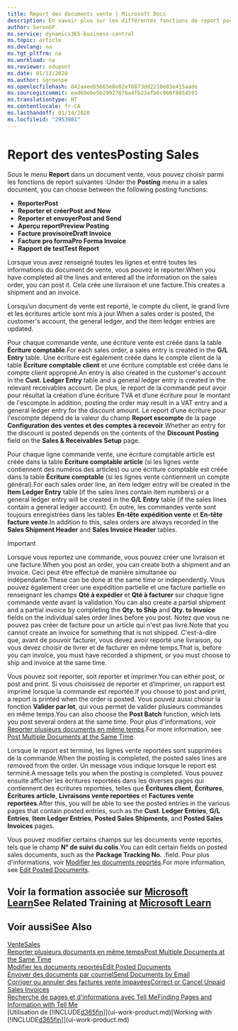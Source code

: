 ```yaml
---
title: Report des documents vente | Microsoft Docs
description: En savoir plus sur les différentes fonctions de report pour reporter des documents vente et la manière de mettre à jour les documents reportés.
author: SorenGP
ms.service: dynamics365-business-central
ms.topic: article
ms.devlang: na
ms.tgt_pltfrm: na
ms.workload: na
ms.reviewer: edupont
ms.date: 01/13/2020
ms.author: sgroespe
ms.openlocfilehash: 842aaeeb5665e8e02ef6873dd2210e03e415aade
ms.sourcegitcommit: ead69ebe5b29927876a4fb23afb6c066f8854591
ms.translationtype: HT
ms.contentlocale: fr-CA
ms.lasthandoff: 01/14/2020
ms.locfileid: "2953981"
---
```

# <a name="posting-sales"></a><span data-ttu-id="26f64-103">Report des ventes</span><span class="sxs-lookup"><span data-stu-id="26f64-103">Posting Sales</span></span>
<span data-ttu-id="26f64-104">Sous le menu **Report** dans un document vente, vous pouvez choisir parmi les fonctions de report suivantes :</span><span class="sxs-lookup"><span data-stu-id="26f64-104">Under the **Posting** menu in a sales document, you can choose between the following posting functions:</span></span>

* <span data-ttu-id="26f64-105">**Reporter**</span><span class="sxs-lookup"><span data-stu-id="26f64-105">**Post**</span></span>
* <span data-ttu-id="26f64-106">**Reporter et créer**</span><span class="sxs-lookup"><span data-stu-id="26f64-106">**Post and New**</span></span>
* <span data-ttu-id="26f64-107">**Reporter et envoyer**</span><span class="sxs-lookup"><span data-stu-id="26f64-107">**Post and Send**</span></span>
* <span data-ttu-id="26f64-108">**Aperçu report**</span><span class="sxs-lookup"><span data-stu-id="26f64-108">**Preview Posting**</span></span>
* <span data-ttu-id="26f64-109">**Facture provisoire**</span><span class="sxs-lookup"><span data-stu-id="26f64-109">**Draft Invoice**</span></span>
* <span data-ttu-id="26f64-110">**Facture pro forma**</span><span class="sxs-lookup"><span data-stu-id="26f64-110">**Pro Forma Invoice**</span></span>
* <span data-ttu-id="26f64-111">**Rapport de test**</span><span class="sxs-lookup"><span data-stu-id="26f64-111">**Test Report**</span></span>

<span data-ttu-id="26f64-112">Lorsque vous avez renseigné toutes les lignes et entré toutes les informations du document de vente, vous pouvez le reporter.</span><span class="sxs-lookup"><span data-stu-id="26f64-112">When you have completed all the lines and entered all the information on the sales order, you can post it.</span></span> <span data-ttu-id="26f64-113">Cela crée une livraison et une facture.</span><span class="sxs-lookup"><span data-stu-id="26f64-113">This creates a shipment and an invoice.</span></span>

<span data-ttu-id="26f64-114">Lorsqu’un document de vente est reporté, le compte du client, le grand livre et les écritures article sont mis à jour.</span><span class="sxs-lookup"><span data-stu-id="26f64-114">When a sales order is posted, the customer's account, the general ledger, and the item ledger entries are updated.</span></span>

<span data-ttu-id="26f64-115">Pour chaque commande vente, une écriture vente est créée dans la table **Écriture comptable**.</span><span class="sxs-lookup"><span data-stu-id="26f64-115">For each sales order, a sales entry is created in the **G/L Entry** table.</span></span> <span data-ttu-id="26f64-116">Une écriture est également créée dans le compte client de la table **Écriture comptable client** et une écriture comptable est créée dans le compte client approprié.</span><span class="sxs-lookup"><span data-stu-id="26f64-116">An entry is also created in the customer's account in the **Cust. Ledger Entry** table and a general ledger entry is created in the relevant receivables account.</span></span> <span data-ttu-id="26f64-117">De plus, le report de la commande peut avoir pour résultat la création d’une écriture TVA et d’une écriture pour le montant de l'escompte.</span><span class="sxs-lookup"><span data-stu-id="26f64-117">In addition, posting the order may result in a VAT entry and a general ledger entry for the discount amount.</span></span> <span data-ttu-id="26f64-118">Le report d’une écriture pour l'escompte dépend de la valeur du champ **Report escompte** de la page **Configuration des ventes et des comptes à recevoir**.</span><span class="sxs-lookup"><span data-stu-id="26f64-118">Whether an entry for the discount is posted depends on the contents of the **Discount Posting** field on the **Sales & Receivables Setup** page.</span></span>

<span data-ttu-id="26f64-119">Pour chaque ligne commande vente, une écriture comptable article est créée dans la table **Écriture comptable article** (si les lignes vente contiennent des numéros des articles) ou une écriture comptable est créée dans la table **Écriture comptable** (si les lignes vente contiennent un compte général).</span><span class="sxs-lookup"><span data-stu-id="26f64-119">For each sales order line, an item ledger entry will be created in the **Item Ledger Entry** table (if the sales lines contain item numbers) or a general ledger entry will be created in the **G/L Entry** table (if the sales lines contain a general ledger account).</span></span> <span data-ttu-id="26f64-120">En outre, les commandes vente sont toujours enregistrées dans les tables **En-tête expédition vente** et **En-tête facture vente**.</span><span class="sxs-lookup"><span data-stu-id="26f64-120">In addition to this, sales orders are always recorded in the **Sales Shipment Header** and **Sales Invoice Header** tables.</span></span>

> [!IMPORTANT]  
>   <span data-ttu-id="26f64-121">Lorsque vous reportez une commande, vous pouvez créer une livraison et une facture.</span><span class="sxs-lookup"><span data-stu-id="26f64-121">When you post an order, you can create both a shipment and an invoice.</span></span> <span data-ttu-id="26f64-122">Ceci peut être effectué de manière simultanée ou indépendante.</span><span class="sxs-lookup"><span data-stu-id="26f64-122">These can be done at the same time or independently.</span></span> <span data-ttu-id="26f64-123">Vous pouvez également créer une expédition partielle et une facture partielle en renseignant les champs **Qté à expédier** et **Qté à facturer** sur chaque ligne commande vente avant la validation.</span><span class="sxs-lookup"><span data-stu-id="26f64-123">You can also create a partial shipment and a partial invoice by completing the **Qty. to Ship** and **Qty. to Invoice** fields on the individual sales order lines before you post.</span></span> <span data-ttu-id="26f64-124">Notez que vous ne pouvez pas créer de facture pour un article qui n'est pas livré.</span><span class="sxs-lookup"><span data-stu-id="26f64-124">Note that you cannot create an invoice for something that is not shipped.</span></span> <span data-ttu-id="26f64-125">C'est-à-dire que, avant de pouvoir facturer, vous devez avoir reporté une livraison, ou vous devez choisir de livrer et de facturer en même temps.</span><span class="sxs-lookup"><span data-stu-id="26f64-125">That is, before you can invoice, you must have recorded a shipment, or you must choose to ship and invoice at the same time.</span></span>

<span data-ttu-id="26f64-126">Vous pouvez soit reporter, soit reporter et imprimer.</span><span class="sxs-lookup"><span data-stu-id="26f64-126">You can either post, or post and print.</span></span> <span data-ttu-id="26f64-127">Si vous choisissez de reporter et d’imprimer, un rapport est imprimé lorsque la commande est reportée.</span><span class="sxs-lookup"><span data-stu-id="26f64-127">If you choose to post and print, a report is printed when the order is posted.</span></span> <span data-ttu-id="26f64-128">Vous pouvez aussi choisir la fonction **Valider par lot**, qui vous permet de valider plusieurs commandes en même temps.</span><span class="sxs-lookup"><span data-stu-id="26f64-128">You can also choose the **Post Batch** function, which lets you post several orders at the same time.</span></span> <span data-ttu-id="26f64-129">Pour plus d'informations, voir [Reporter plusieurs documents en même temps](ui-batch-posting.md).</span><span class="sxs-lookup"><span data-stu-id="26f64-129">For more information, see [Post Multiple Documents at the Same Time](ui-batch-posting.md).</span></span>

<span data-ttu-id="26f64-130">Lorsque le report est terminé, les lignes vente reportées sont supprimées de la commande.</span><span class="sxs-lookup"><span data-stu-id="26f64-130">When the posting is completed, the posted sales lines are removed from the order.</span></span> <span data-ttu-id="26f64-131">Un message vous indique lorsque le report est terminé.</span><span class="sxs-lookup"><span data-stu-id="26f64-131">A message tells you when the posting is completed.</span></span> <span data-ttu-id="26f64-132">Vous pouvez ensuite afficher les écritures reportées dans les diverses pages qui contiennent des écritures reportées, telles que **Écritures client**, **Écritures**, **Écritures article**, **Livraisons vente reportées** et **Factures vente reportées**.</span><span class="sxs-lookup"><span data-stu-id="26f64-132">After this, you will be able to see the posted entries in the various pages that contain posted entries, such as the **Cust. Ledger Entries**, **G/L Entries**, **Item Ledger Entries**, **Posted Sales Shipments**, and **Posted Sales Invoices** pages.</span></span>  

<span data-ttu-id="26f64-133">Vous pouvez modifier certains champs sur les documents vente reportés, tels que le champ **N° de suivi du colis**.</span><span class="sxs-lookup"><span data-stu-id="26f64-133">You can edit certain fields on posted sales documents, such as the **Package Tracking No.**</span></span> <span data-ttu-id="26f64-134">.</span><span class="sxs-lookup"><span data-stu-id="26f64-134">field.</span></span> <span data-ttu-id="26f64-135">Pour plus d'informations, voir [Modifier les documents reportés](across-edit-posted-document.md).</span><span class="sxs-lookup"><span data-stu-id="26f64-135">For more information, see [Edit Posted Documents](across-edit-posted-document.md).</span></span>

## <a name="see-related-training-at-microsoft-learnlearnmodulesship-invoice-items-dynamics-365-business-centralindex"></a><span data-ttu-id="26f64-136">Voir la formation associée sur [Microsoft Learn](/learn/modules/ship-invoice-items-dynamics-365-business-central/index)</span><span class="sxs-lookup"><span data-stu-id="26f64-136">See Related Training at [Microsoft Learn](/learn/modules/ship-invoice-items-dynamics-365-business-central/index)</span></span>

## <a name="see-also"></a><span data-ttu-id="26f64-137">Voir aussi</span><span class="sxs-lookup"><span data-stu-id="26f64-137">See Also</span></span>
[<span data-ttu-id="26f64-138">Vente</span><span class="sxs-lookup"><span data-stu-id="26f64-138">Sales</span></span>](sales-manage-sales.md)  
[<span data-ttu-id="26f64-139">Reporter plusieurs documents en même temps</span><span class="sxs-lookup"><span data-stu-id="26f64-139">Post Multiple Documents at the Same Time</span></span>](ui-batch-posting.md)  
[<span data-ttu-id="26f64-140">Modifier les documents reportés</span><span class="sxs-lookup"><span data-stu-id="26f64-140">Edit Posted Documents</span></span>](across-edit-posted-document.md)  
[<span data-ttu-id="26f64-141">Envoyer des documents par courriel</span><span class="sxs-lookup"><span data-stu-id="26f64-141">Send Documents by Email</span></span>](ui-how-send-documents-email.md)  
[<span data-ttu-id="26f64-142">Corriger ou annuler des factures vente impayées</span><span class="sxs-lookup"><span data-stu-id="26f64-142">Correct or Cancel Unpaid Sales Invoices</span></span>](sales-how-correct-cancel-sales-invoice.md)  
[<span data-ttu-id="26f64-143">Recherche de pages et d'informations avec Tell Me</span><span class="sxs-lookup"><span data-stu-id="26f64-143">Finding Pages and Information with Tell Me</span></span>](ui-search.md)  
<span data-ttu-id="26f64-144">[Utilisation de [!INCLUDE[d365fin](includes/d365fin_md.md)]](ui-work-product.md)</span><span class="sxs-lookup"><span data-stu-id="26f64-144">[Working with [!INCLUDE[d365fin](includes/d365fin_md.md)]](ui-work-product.md)</span></span>

